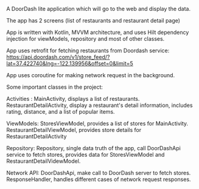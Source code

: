 A DoorDash lite application which will go to the web and display the data.

The app has 2 screens (list of restaurants and restaurant detail page)

App is written with Kotlin, MVVM architecture, and uses Hilt dependency injection for viewModels, repository and most of other classes.

App uses retrofit for fetching restaurants from Doordash service: https://api.doordash.com/v1/store_feed/?lat=37.422740&lng=-122.139956&offset=0&limit=5

App uses coroutine for making network request in the background.

Some important classes in the project:

Activities : 
    MainActivity, displays a list of restaurants.
    RestaurantDetailActivity, display a restaurant's detail information, includes rating, distance, and a list of popular items.

ViewModels:
    StoresViewModel, provides a list of stores for MainActivity.
    RestaurantDetailViewModel, provides store details for RestaurantDetailActivity

Repository:
    Repository, single data truth of the app, call DoorDashApi service to fetch stores, provides data for StoresViewModel and RestaurantDetailVidewModel.

Network API:
    DoorDashApi, make call to DoorDash server to fetch stores.
    ResponseHandler, handles different cases of network request responses.


